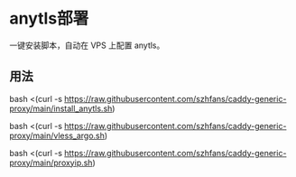 # anytls部署

一键安装脚本，自动在 VPS 上配置 anytls。

## 用法

bash <(curl -s https://raw.githubusercontent.com/szhfans/caddy-generic-proxy/main/install_anytls.sh)

bash <(curl -s https://raw.githubusercontent.com/szhfans/caddy-generic-proxy/main/vless_argo.sh)

bash <(curl -s https://raw.githubusercontent.com/szhfans/caddy-generic-proxy/main/proxyip.sh)
